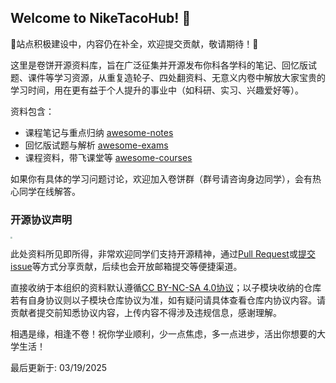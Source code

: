 ## Welcome to NikeTacoHub! 👋

🚧站点积极建设中，内容仍在补全，欢迎提交贡献，敬请期待！🚧

这里是卷饼开源资料库，旨在广泛征集并开源发布你科各学科的笔记、回忆版试题、课件等学习资源，从重复造轮子、四处翻资料、无意义内卷中解放大家宝贵的学习时间，用在更有益于个人提升的事业中（如科研、实习、兴趣爱好等）。

资料包含：
- 课程笔记与重点归纳 [awesome-notes](https://github.com/NikeTacoHub/awesome-notes)
- 回忆版试题与解析 [awesome-exams](https://github.com/NikeTacoHub/awesome-exams)
- 课程资料，带飞课堂等 [awesome-courses](https://github.com/NikeTacoHub/awesome-courses)

如果你有具体的学习问题讨论，欢迎加入卷饼群（群号请咨询身边同学），会有热心同学在线解答。

### 开源协议声明

<img src="https://upload.wikimedia.org/wikipedia/commons/thumb/1/12/Cc-by-nc-sa_icon.svg/240px-Cc-by-nc-sa_icon.svg.png" style="zoom:20%;" />

此处资料所见即所得，非常欢迎同学们支持开源精神，通过[Pull Request](https://docs.github.com/en/pull-requests/collaborating-with-pull-requests/proposing-changes-to-your-work-with-pull-requests/creating-a-pull-request)或[提交issue](https://docs.github.com/en/issues/tracking-your-work-with-issues/about-issues)等方式分享贡献，后续也会开放邮箱提交等便捷渠道。

直接收纳于本组织的资料默认遵循[CC BY-NC-SA 4.0协议](https://creativecommons.org/licenses/by-nc-sa/4.0/deed.en)；以子模块收纳的仓库若有自身协议则以子模块仓库协议为准，如有疑问请具体查看仓库内协议内容。请贡献者提交前知悉协议内容，上传内容不得涉及违规信息，感谢理解。

相遇是缘，相逢不卷！祝你学业顺利，少一点焦虑，多一点进步，活出你想要的大学生活！

最后更新于: 03/19/2025
